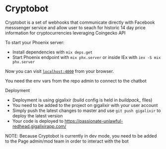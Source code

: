 # Cryptobot

Cryptobot is a set of webhooks that communicate directly with Facebook messsenger service and allow user to seach for historic 14 day price information for cryptocurrencies leveraging Coingecko API

To start your Phoenix server:

  * Install dependencies with `mix deps.get`
  * Start Phoenix endpoint with `mix phx.server` or inside IEx with `iex -S mix phx.server`

Now you can visit [`localhost:4000`](http://localhost:4000) from your browser.

You need the env vars from the repo admin to connect to the chatbot

Deployment

  * Deployment is using gigalixir (build config is held in *buildpack_* flles)
  * You need to be added to the project on gigalixir with your user account
  * Simply push the latest changes to master and use `git push gigalixir` to deploy the latest version
  * Your code is deployed to https://passionate-unlawful-redhead.gigalixirapp.com/
  
  
NOTE: Because Cryptobot is currently in dev mode, you need to be added to the Page admin/mod team in order to interact with the bot
